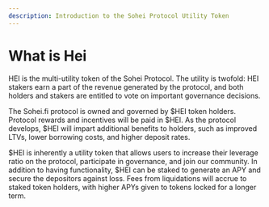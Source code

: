 ```yaml
---
description: Introduction to the Sohei Protocol Utility Token
---
```


# What is Hei

HEI is the multi-utility token of the Sohei Protocol. The utility is twofold: HEI stakers earn a part of the revenue generated by the protocol, and both holders and stakers are entitled to vote on important governance decisions.

The Sohei.fi protocol is owned and governed by $HEI token holders. Protocol rewards and incentives will be paid in $HEI. As the protocol develops, $HEI will impart additional benefits to holders, such as improved LTVs, lower borrowing costs, and higher deposit rates.

$HEI is inherently a utility token that allows users to increase their leverage ratio on the protocol, participate in governance, and join our community. In addition to having functionality, $HEI can be staked to generate an APY and secure the depositors against loss. Fees from liquidations will accrue to staked token holders, with higher APYs given to tokens locked for a longer term.
